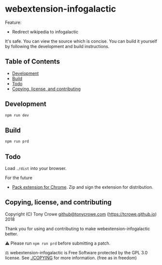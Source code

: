 # webextension-infogalactic

Feature:

+ Redirect wikipedia to infogalactic

It's safe. You can view the source which is concise. You can build it yourself by following the development and build instructions.

## Table of Contents

+ [Development](#development)
+ [Build](#build)
+ [Todo](#todo)
+ [Copying, license, and contributing](#copying-license-and-contributing)

## Development

```sh
npm run dev
```

## Build

```sh
npm run prd
```

## Todo

Load `./dist` into your browser.

For the future

+ [Pack extension for Chrome](https://www.adambarth.com/experimental/crx/docs/packaging.html). Zip and sign the extension for distribution.

## Copying, license, and contributing

Copyright (C) Tony Crowe [github@tonycrowe.com](mailto:github@tonycrowe.com) (<https://tcrowe.github.io>) 2018

Thank you for using and contributing to make webextension-infogalactic better.

⚠️ Please run `npm run prd` before submitting a patch.

⚖️ webextension-infogalactic is Free Software protected by the GPL 3.0 license. See [./COPYING](./COPYING) for more information. (free as in freedom)

